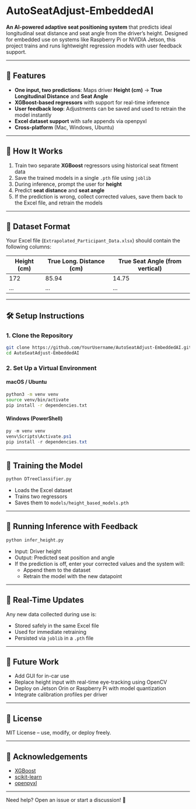 # AutoSeatAdjust-EmbeddedAI

**An AI-powered adaptive seat positioning system** that predicts ideal longitudinal seat distance and seat angle from the driver’s height. Designed for embedded use on systems like Raspberry Pi or NVIDIA Jetson, this project trains and runs lightweight regression models with user feedback support.

---

## 📌 Features
- **One input, two predictions**: Maps driver **Height (cm)** → **True Longitudinal Distance** and **Seat Angle**
- **XGBoost-based regressors** with support for real-time inference
- **User feedback loop**: Adjustments can be saved and used to retrain the model instantly
- **Excel dataset support** with safe appends via openpyxl
- **Cross-platform** (Mac, Windows, Ubuntu)

---

## 🧠 How It Works
1. Train two separate **XGBoost** regressors using historical seat fitment data
2. Save the trained models in a single `.pth` file using `joblib`
3. During inference, prompt the user for **height**
4. Predict **seat distance** and **seat angle**
5. If the prediction is wrong, collect corrected values, save them back to the Excel file, and retrain the models

---

## 💾 Dataset Format

Your Excel file (`Extrapolated_Participant_Data.xlsx`) should contain the following columns:

| Height (cm) | True Long. Distance (cm) | True Seat Angle (from vertical) |
|-------------|--------------------------|----------------------------------|
| 172         | 85.94                    | 14.75                           |
| ...         | ...                      | ...                             |

---

## 🛠️ Setup Instructions

### 1. Clone the Repository
```bash
git clone https://github.com/YourUsername/AutoSeatAdjust-EmbeddedAI.git
cd AutoSeatAdjust-EmbeddedAI
```

### 2. Set Up a Virtual Environment

#### macOS / Ubuntu
```bash
python3 -m venv venv
source venv/bin/activate
pip install -r dependencies.txt
```

#### Windows (PowerShell)
```powershell
py -m venv venv
venv\Scripts\Activate.ps1
pip install -r dependencies.txt
```

---

## 🧪 Training the Model

```bash
python DTreeClassifier.py
```

- Loads the Excel dataset
- Trains two regressors
- Saves them to `models/height_based_models.pth`

---

## 🤖 Running Inference with Feedback

```bash
python infer_height.py
```

- Input: Driver height
- Output: Predicted seat position and angle
- If the prediction is off, enter your corrected values and the system will:
  - Append them to the dataset
  - Retrain the model with the new datapoint

---

## 🔄 Real-Time Updates

Any new data collected during use is:
- Stored safely in the same Excel file
- Used for immediate retraining
- Persisted via `joblib` in a `.pth` file

---

## 🚀 Future Work
- Add GUI for in-car use
- Replace height input with real-time eye-tracking using OpenCV
- Deploy on Jetson Orin or Raspberry Pi with model quantization
- Integrate calibration profiles per driver

---

## 📜 License
MIT License – use, modify, or deploy freely.

---

## 🙌 Acknowledgements
- [XGBoost](https://xgboost.readthedocs.io/)
- [scikit-learn](https://scikit-learn.org/)
- [openpyxl](https://openpyxl.readthedocs.io/)

---

Need help? Open an issue or start a discussion! 💬
